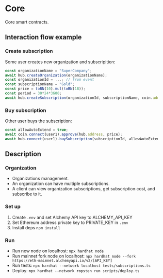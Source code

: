 # Core

Core smart contracts.

## Interaction flow example

### Create subscription

Some user creates new organization and subscripition:

```js
const organizationName = "SuperCompany"; 
await hub.createOrganization(organizationName);
const organizationId = ...; // from event
const subscriptionName = "Gold";
const price = toBN(10).mul(toBN(18));
const period = 30*24*3600;
await hub.createSubscription(organizationId, subscriptionName, coin.address, price, period);
```

### Buy subscription

Other user buys the subscription:

```js
const allowAutoExtend = true;
await coin.connect(user1).approve(hub.address, price);
await hub.connect(user1).buySubscription(subscriptionId, allowAutoExtend);
```



## Description

### Organization



- Organizations management.  
- An organization can have multiple subscriptions.  
- A client can view organization subscriptions, get subscription cost, and subscribe to it.  


### Set up

1. Create `.env` and set Alchemy API key to ALCHEMY_API_KEY  
2. Set Ethereum address private key to PRIVATE_KEY in `.env`  
3. Install deps `npm install`  

### Run

* Run new node on localhost: `npx hardhat node`  
* Run mainnet fork node on localhost: `npx hardhat node --fork https://eth-mainnet.alchemyapi.io/v2/[API_KEY]`  
* Run tests: `npx hardhat --network localhost tests/subscriptions.ts`  
* Deploy: `npx hardhat --network ropsten run scripts/deploy.ts`  
